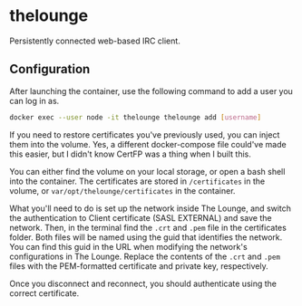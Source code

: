 # thelounge

Persistently connected web-based IRC client.

## Configuration

After launching the container, use the following command to add a user you can
log in as.

```bash
docker exec --user node -it thelounge thelounge add [username]
```

If you need to restore certificates you've previously used, you can inject them
into the volume. Yes, a different docker-compose file could've made this easier,
but I didn't know CertFP was a thing when I built this.

You can either find the volume on your local storage, or open a bash shell into
the container. The certificates are stored in `/certificates` in the volume, or
`var/opt/thelounge/certificates` in the container.

What you'll need to do is set up the network inside The Lounge, and switch the
authentication to Client certificate (SASL EXTERNAL) and save the network. Then,
in the terminal find the `.crt` and `.pem` file in the certificates folder. Both
files will be named using the guid that identifies the network. You can find
this guid in the URL when modifying the network's configurations in The Lounge.
Replace the contents of the `.crt` and `.pem` files with the PEM-formatted
certificate and private key, respectively.

Once you disconnect and reconnect, you should authenticate using the correct
certificate.
